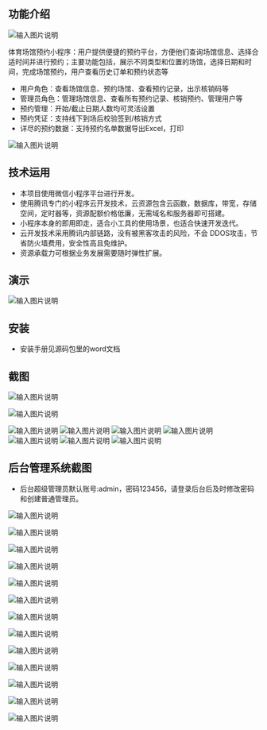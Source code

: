 ## 功能介绍 

![输入图片说明](demo/qr.png)

  体育场馆预约小程序：用户提供便捷的预约平台，方便他们查询场馆信息、选择合适时间并进行预约；主要功能包括，展示不同类型和位置的场馆，选择日期和时间，完成场馆预约，用户查看历史订单和预约状态等

- 用户角色：查看场馆信息、预约场馆、查看预约记录，出示核销码等
- 管理员角色：管理场馆信息、查看所有预约记录、核销预约、管理用户等
- 预约管理：开始/截止日期人数均可灵活设置
- 预约凭证：支持线下到场后校验签到/核销方式
- 详尽的预约数据：支持预约名单数据导出Excel，打印

![输入图片说明](demo/%E4%BD%93%E8%82%B2%E5%9C%BA%E9%A6%86%E9%A2%84%E7%BA%A6%E6%A6%82%E8%A6%81%E8%AE%BE%E8%AE%A1%20(2).jpg)

## 技术运用
- 本项目使用微信小程序平台进行开发。
- 使用腾讯专门的小程序云开发技术，云资源包含云函数，数据库，带宽，存储空间，定时器等，资源配额价格低廉，无需域名和服务器即可搭建。
- 小程序本身的即用即走，适合小工具的使用场景，也适合快速开发迭代。
- 云开发技术采用腾讯内部链路，没有被黑客攻击的风险，不会 DDOS攻击，节省防火墙费用，安全性高且免维护。
- 资源承载力可根据业务发展需要随时弹性扩展。   


## 演示 

 ![输入图片说明](demo/qr.png)


## 安装

- 安装手册见源码包里的word文档 


## 截图

![输入图片说明](demo/1%E9%A6%96%E9%A1%B5.png)

![输入图片说明](demo/2%E5%85%AC%E5%91%8A.png)

![输入图片说明](demo/3%E9%A2%84%E7%BA%A6.png)
 ![输入图片说明](demo/4%E6%97%A5%E5%8E%86.png)
![输入图片说明](demo/5%E6%88%91%E7%9A%84.png)
![输入图片说明](demo/6%E9%A2%84%E7%BA%A6.png)
![输入图片说明](demo/7%E9%A2%84%E7%BA%A6.png)
![输入图片说明](demo/8%E6%88%91%E7%9A%84%E9%A2%84%E7%BA%A6.png)
![输入图片说明](demo/9%E9%A2%84%E7%BA%A6%E8%AF%A6%E6%83%85.png)


## 后台管理系统截图 
- 后台超级管理员默认账号:admin，密码123456，请登录后台后及时修改密码和创建普通管理员。

![输入图片说明](demo/80%E5%90%8E%E5%8F%B0%E9%A6%96%E9%A1%B5.png)

![输入图片说明](demo/81%E5%90%8E%E5%8F%B0-%E7%94%A8%E6%88%B7%E7%AE%A1%E7%90%86.png)

![输入图片说明](demo/82%E5%90%8E%E5%8F%B0-%E5%86%85%E5%AE%B9%E7%AE%A1%E7%90%86.png)

![输入图片说明](demo/83%E5%90%8E%E5%8F%B0-%E6%96%87%E7%AB%A0.png)

![输入图片说明](demo/84%E5%90%8E%E5%8F%B0-%E9%A2%84%E7%BA%A6.png)

![输入图片说明](demo/85%E5%90%8E%E5%8F%B0-%E9%A2%84%E7%BA%A6.png)

![输入图片说明](demo/86%E5%90%8E%E5%8F%B0-%E9%A2%84%E7%BA%A6.png)


![输入图片说明](demo/87%E5%90%8E%E5%8F%B0-%E6%95%B0%E6%8D%AE.png)

![输入图片说明](demo/88%E5%90%8E%E5%8F%B0-%E9%A2%84%E7%BA%A6%E5%90%8D%E5%8D%95.png)

![输入图片说明](demo/91%E5%90%8E%E5%8F%B0-%E5%AF%BC%E5%87%BA.png)

![输入图片说明](demo/92%E5%90%8E%E5%8F%B0-%E5%AF%BC%E5%87%BA.png)

![输入图片说明](demo/93%E5%90%8E%E5%8F%B0-%E6%A0%B8%E9%94%80.png)

![输入图片说明](demo/95%E5%90%8E%E5%8F%B0-%E7%AE%A1%E7%90%86%E5%91%98.png)

